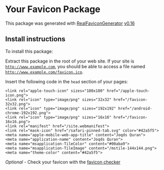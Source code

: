 # Your Favicon Package

This package was generated with [RealFaviconGenerator](https://realfavicongenerator.net/) [v0.16](https://realfavicongenerator.net/change_log#v0.16)

## Install instructions

To install this package:

Extract this package in the root of your web site. If your site is <code>http://www.example.com</code>, you should be able to access a file named <code>http://www.example.com/favicon.ico</code>.

Insert the following code in the `head` section of your pages:

    <link rel="apple-touch-icon" sizes="180x180" href="/apple-touch-icon.png">
    <link rel="icon" type="image/png" sizes="32x32" href="/favicon-32x32.png">
    <link rel="icon" type="image/png" sizes="192x192" href="/android-chrome-192x192.png">
    <link rel="icon" type="image/png" sizes="16x16" href="/favicon-16x16.png">
    <link rel="manifest" href="/site.webmanifest">
    <link rel="mask-icon" href="/safari-pinned-tab.svg" color="#42a5f5">
    <meta name="apple-mobile-web-app-title" content="Joqds Quran">
    <meta name="application-name" content="Joqds Quran">
    <meta name="msapplication-TileColor" content="#00aba9">
    <meta name="msapplication-TileImage" content="/mstile-144x144.png">
    <meta name="theme-color" content="#42a5f5">

*Optional* - Check your favicon with the [favicon checker](https://realfavicongenerator.net/favicon_checker)
